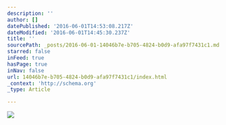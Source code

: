 ```yaml
---
description: ''
author: []
datePublished: '2016-06-01T14:53:08.217Z'
dateModified: '2016-06-01T14:45:30.237Z'
title: ''
sourcePath: _posts/2016-06-01-14046b7e-b705-4824-b0d9-afa97f7431c1.md
starred: false
inFeed: true
hasPage: true
inNav: false
url: 14046b7e-b705-4824-b0d9-afa97f7431c1/index.html
_context: 'http://schema.org'
_type: Article

---
```

![](https://the-grid-user-content.s3-us-west-2.amazonaws.com/61185493-acf2-490d-9808-885e12bc2ed8.jpg)